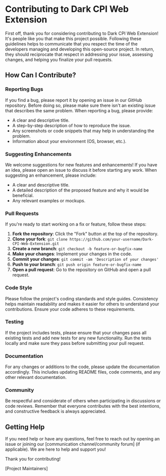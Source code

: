 # Contributing to Dark CPI Web Extension

First off, thank you for considering contributing to Dark CPI Web Extension! It's people like you that make this project possible. Following these guidelines helps to communicate that you respect the time of the developers managing and developing this open-source project. In return, they should reciprocate that respect in addressing your issue, assessing changes, and helping you finalize your pull requests.

## How Can I Contribute?

### Reporting Bugs

If you find a bug, please report it by opening an issue in our GitHub repository. Before doing so, please make sure there isn't an existing issue that describes the same problem. When reporting a bug, please provide:

- A clear and descriptive title.
- A step-by-step description of how to reproduce the issue.
- Any screenshots or code snippets that may help in understanding the problem.
- Information about your environment (OS, browser, etc.).

### Suggesting Enhancements

We welcome suggestions for new features and enhancements! If you have an idea, please open an issue to discuss it before starting any work. When suggesting an enhancement, please include:

- A clear and descriptive title.
- A detailed description of the proposed feature and why it would be beneficial.
- Any relevant examples or mockups.

### Pull Requests

If you're ready to start working on a fix or feature, follow these steps:

1. **Fork the repository**: Click the "Fork" button at the top of the repository.
2. **Clone your fork**: `git clone https://github.com/your-username/Dark-CPI-Web-Extension.git`
3. **Create a new branch**: `git checkout -b feature-or-bugfix-name`
4. **Make your changes**: Implement your changes in the code.
5. **Commit your changes**: `git commit -am 'Description of your changes'`
6. **Push to your branch**: `git push origin feature-or-bugfix-name`
7. **Open a pull request**: Go to the repository on GitHub and open a pull request.

### Code Style

Please follow the project's coding standards and style guides. Consistency helps maintain readability and makes it easier for others to understand your contributions. Ensure your code adheres to these requirements.

### Testing

If the project includes tests, please ensure that your changes pass all existing tests and add new tests for any new functionality. Run the tests locally and make sure they pass before submitting your pull request.

### Documentation

For any changes or additions to the code, please update the documentation accordingly. This includes updating README files, code comments, and any other relevant documentation.

### Community

Be respectful and considerate of others when participating in discussions or code reviews. Remember that everyone contributes with the best intentions, and constructive feedback is always appreciated.

## Getting Help

If you need help or have any questions, feel free to reach out by opening an issue or joining our [communication channel/community forum] (if applicable). We are here to help and support you!

Thank you for contributing!

[Project Maintainers]
